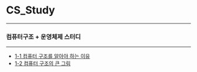 # CS_Study
---

### 컴퓨터구조 + 운영체제 스터디

---

- [1-1 컴퓨터 구조를 알아야 하는 이유](https://github.com/devKobe24/CS_Study/blob/main/CS_Study/1-1.md)
- [1-2 컴퓨터 구조의 큰 그림](https://github.com/devKobe24/CS_Study/blob/main/CS_Study/1-2.md)
